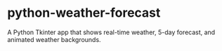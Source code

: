 # python-weather-forecast
A Python Tkinter app that shows real-time weather, 5-day forecast, and animated weather backgrounds.
